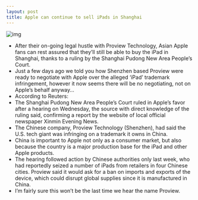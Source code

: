 ```yaml
---
layout: post
title: Apple can continue to sell iPads in Shanghai
---
```

![img](http://media.idownloadblog.com/wp-content/uploads/2012/02/proview-plant.jpg)
* After their on-going legal hustle with Proview Technology, Asian Apple fans can rest assured that they’ll still be able to buy the iPad in Shanghai, thanks to a ruling by the Shanghai Pudong New Area People’s Court.
* Just a few days ago we told you how Shenzhen based Proview were ready to negotiate with Apple over the alleged ‘iPad’ trademark infringement, however it now seems there will be no negotiating, not on Apple’s behalf anyway…
* According to Reuters:
* The Shanghai Pudong New Area People’s Court ruled in Apple’s favor after a hearing on Wednesday, the source with direct knowledge of the ruling said, confirming a report by the website of local official newspaper Xinmin Evening News.
* The Chinese company, Proview Technology (Shenzhen), had said the U.S. tech giant was infringing on a trademark it owns in China.
* China is important to Apple not only as a consumer market, but also because the country is a major production base for the iPad and other Apple products.
* The hearing followed action by Chinese authorities only last week, who had reportedly seized a number of iPads from retailers in four Chinese cities. Proview said it would ask for a ban on imports and exports of the device, which could disrupt global supplies since it is manufactured in China.
* I’m fairly sure this won’t be the last time we hear the name Proview.

